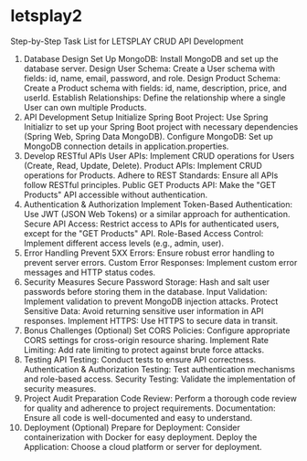 # letsplay2

Step-by-Step Task List for LETSPLAY CRUD API Development
1. Database Design
Set Up MongoDB: Install MongoDB and set up the database server.
Design User Schema:
Create a User schema with fields: id, name, email, password, and role.
Design Product Schema:
Create a Product schema with fields: id, name, description, price, and userId.
Establish Relationships:
Define the relationship where a single User can own multiple Products.
2. API Development Setup
Initialize Spring Boot Project:
Use Spring Initializr to set up your Spring Boot project with necessary dependencies (Spring Web, Spring Data MongoDB).
Configure MongoDB:
Set up MongoDB connection details in application.properties.
3. Develop RESTful APIs
User APIs:
Implement CRUD operations for Users (Create, Read, Update, Delete).
Product APIs:
Implement CRUD operations for Products.
Adhere to REST Standards:
Ensure all APIs follow RESTful principles.
Public GET Products API:
Make the "GET Products" API accessible without authentication.
4. Authentication & Authorization
Implement Token-Based Authentication:
Use JWT (JSON Web Tokens) or a similar approach for authentication.
Secure API Access:
Restrict access to APIs for authenticated users, except for the "GET Products" API.
Role-Based Access Control:
Implement different access levels (e.g., admin, user).
5. Error Handling
Prevent 5XX Errors:
Ensure robust error handling to prevent server errors.
Custom Error Responses:
Implement custom error messages and HTTP status codes.
6. Security Measures
Secure Password Storage:
Hash and salt user passwords before storing them in the database.
Input Validation:
Implement validation to prevent MongoDB injection attacks.
Protect Sensitive Data:
Avoid returning sensitive user information in API responses.
Implement HTTPS:
Use HTTPS to secure data in transit.
7. Bonus Challenges (Optional)
Set CORS Policies:
Configure appropriate CORS settings for cross-origin resource sharing.
Implement Rate Limiting:
Add rate limiting to protect against brute force attacks.
8. Testing
API Testing:
Conduct tests to ensure API correctness.
Authentication & Authorization Testing:
Test authentication mechanisms and role-based access.
Security Testing:
Validate the implementation of security measures.
9. Project Audit Preparation
Code Review:
Perform a thorough code review for quality and adherence to project requirements.
Documentation:
Ensure all code is well-documented and easy to understand.
10. Deployment (Optional)
Prepare for Deployment:
Consider containerization with Docker for easy deployment.
Deploy the Application:
Choose a cloud platform or server for deployment.
